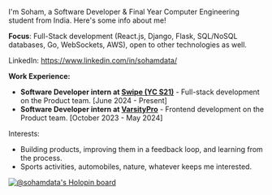 I'm Soham, a Software Developer & Final Year Computer Engineering student from India. Here's some info about me!

**Focus**: Full-Stack development (React.js, Django, Flask, SQL/NoSQL databases, Go, WebSockets, AWS), open to other technologies as well.

LinkedIn: https://www.linkedin.com/in/sohamdata/

**Work Experience:**
- **Software Developer intern at [Swipe (YC S21)](https://getswipe.in/)** - Full-stack development on the Product team. [June 2024 - Present]
- **Software Developer intern at [VarsityPro](https://varsitypro.club/)** - Frontend development on the Product team. [October 2023 - May 2024]

Interests:
- Building products, improving them in a feedback loop, and learning from the process.
- Sports activities, automobiles, nature, whatever keeps me interested.

[![@sohamdata's Holopin board](https://holopin.me/sohamdata)](https://holopin.io/@sohamdata)
